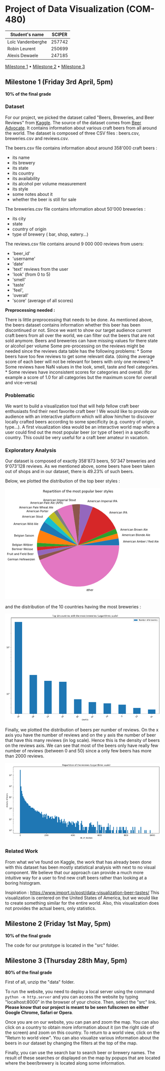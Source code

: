 # Project of Data Visualization (COM-480)

| Student's name | SCIPER |
| -------------- | ------ |
|Loïc Vandenberghe|257742 |
| Robin Leurent|250699 |
| Alexis Dewaele| 247185 |

[Milestone 1](#milestone-1-friday-3rd-april-5pm) • [Milestone 2](#milestone-2-friday-1st-may-5pm) • [Milestone 3](#milestone-3-thursday-28th-may-5pm)

## Milestone 1 (Friday 3rd April, 5pm)

**10% of the final grade**

### Dataset

For our project, we picked the dataset called "Beers, Breweries, and Beer Reviews" from [Kaggle](https://www.kaggle.com/ehallmar/beers-breweries-and-beer-reviews).
The source of the dataset comes from [Beer Advocate](https://www.beeradvocate.com/).
It contains information about various craft beers from all around the world. The dataset is composed of three CSV files : beers.csv, breweries.csv and reviews.csv.

The beers.csv file contains information about around 358'000 craft beers :
* its name
* its brewery
* its state
* its country
* its availability
* its alcohol per volume measurement
* its style
* some notes about it
* whether the beer is still for sale

The breweries.csv file contains information about 50'000 breweries :
* its city
* state
* country of origin
* type of brewery ( bar, shop, eatery...)

The reviews.csv file contains around 9 000 000 reviews from users:
* 'beer_id'
* 'username'
*  'date'
* 'text' reviews from the user
* 'look'  (from 0 to 5)
* 'smell'
* 'taste'
* 'feel',
* 'overall'
* 'score' (average of all scores)

**Preprocessing needed :**

There is little preprocessing that needs to be done. As mentioned above, the beers dataset contains information whether this beer has been discontinued or not. Since we want to show our target audience current craft beers from all over the world, we can filter out the beers that are not sold anymore.
Beers and breweries can have missing values for there state or alcohol per volume
Some pre-processing on the reviews might be needed since the reviews data table has the following problems:
    * Some beers have too few reviews to get some relevant data. (doing the average score of each beer will not be relevant for beers with only one reviews)
    * Some reviews have NaN values in the look, smell, taste and feel categories.
    * Some reviews have inconsistent scores for categories and overall. (for example a score of  1.0 for all categories but the maximum score for overall and vice-versa)


### Problematic

We want to build a visualization tool that will help fellow craft beer enthusiasts find their next favorite craft beer !
We would like to provide our audience with an interactive platform which will allow him/her to discover locally crafted beers according to some specificity (e.g. country of origin, type...).
A first visualization idea would be an interactive world map where a user could find out the most popular beer (or type of beer) in a specific country. This could be very useful for a craft beer amateur in vacation.

### Exploratory Analysis

Our dataset is composed of exactly 358'873 beers, 50'347 breweries and 9'073'128 reviews.
As we mentioned above, some beers have been taken out of shops and in our dataset, there is 49.23% of such beers.

Below, we plotted the distribution of the top beer styles :

<div style="text-align:center"><img src="README_img/BeerStyles.png"></div>

and the distribution of the 10 countries having the most breweries :

<div style="text-align:center"><img src="README_img/Top10countrieswithbreweries.png"></div>

Finally, we plotted the distribution of beers per number of reviews. On the x axis you have the number of reviews and on the y axis the number of beer that have this many reviews (in log scale). Hence this is the density of beers on the reviews axis. We can see that most of the beers only have really few number of reviews (between 0 and 50) since a only few beers has more than 2000 reviews.

<div style="text-align:center"><img src="README_img/Reviews.png"></div>


### Related Work

From what we've found on Kaggle, the work that has already been done with this dataset has been mostly statistical analysis with next to no visual component.
We believe that our approach can provide a much more intuitive way for a user to find new craft beers rather than looking at a boring histogram.

Inspiration : https://www.import.io/post/data-visualization-beer-tastes/
This visualization is centered on the United States of America, but we would like to create something similar for the entire world. Also, this visualization does not provides the actual beers, only statistics.


## Milestone 2 (Friday 1st May, 5pm)

**10% of the final grade**

The code for our prototype is located in the "src" folder.


## Milestone 3 (Thursday 28th May, 5pm)

**80% of the final grade**

First of all, unzip the "data" folder.

To run the website, you need to deploy a local server using the command `python -m http.server` and you can access the website by typing "localhost:8000" in the browser of your choice. Then, select the "src" link. **Please know that our project is meant to be seen fullscreen on either Google Chrome, Safari or Opera**.

Once you are on our website, you can pan and zoom the map. You can also click on a country to obtain more information about it (on the right side of the screen) and zoom on this country. To return to a world view, click on the "Return to world view". You can also visualize various information about the beers in our dataset by changing the filters at the top of the map.

Finally, you can use the search bar to search beer or brewery names. The result of these searches or displayed on the map by popups that are located where the beer/brewery is located along some information.
